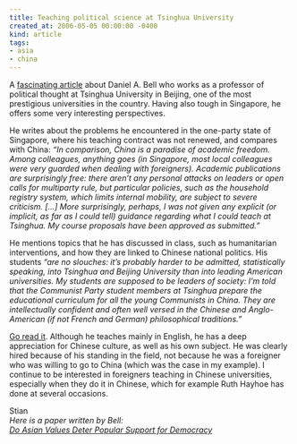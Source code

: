 ```yaml
---
title: Teaching political science at Tsinghua University
created_at: 2006-05-05 00:00:00 -0400
kind: article
tags:
- asia
- china
---
```


A [fascinating
article](http://www.dissentmagazine.org/article/?article=418) about
Daniel A. Bell who works as a professor of political thought at Tsinghua
University in Beijing, one of the most prestigious universities in the
country. Having also tough in Singapore, he offers some very interesting
perspectives.

He writes about the problems he encountered in the one-party state of
Singapore, where his teaching contract was not renewed, and compares
with China: *“In comparison, China is a paradise of academic freedom.
Among colleagues, anything goes (in Singapore, most local colleagues
were very guarded when dealing with foreigners). Academic publications
are surprisingly free: there aren’t any personal attacks on leaders or
open calls for multiparty rule, but particular policies, such as the
household registry system, which limits internal mobility, are subject
to severe criticism. [...] More surprisingly, perhaps, I was not given
any explicit (or implicit, as far as I could tell) guidance regarding
what I could teach at Tsinghua. My course proposals have been approved
as submitted.”*

He mentions topics that he has discussed in class, such as humanitarian
interventions, and how they are linked to Chinese national politics. His
students *“are no slouches: it’s probably harder to be admitted,
statistically speaking, into Tsinghua and Beijing University than into
leading American universities. My students are supposed to be leaders of
society: I’m told that the Communist Party student members at Tsinghua
prepare the educational curriculum for all the young Communists in
China. They are intellectually confident and often well versed in the
Chinese and Anglo-American (if not French and German) philosophical
traditions.”*

[Go read it](http://www.dissentmagazine.org/article/?article=418).
Although he teaches mainly in English, he has a deep appreciation for
Chinese culture, as well as his own subject. He was clearly hired
because of his standing in the field, not because he was a foreigner who
was willing to go to China (which was the case in my example). I
continue to be interested in foreigners teaching in Chinese
universities, especially when they do it in Chinese, which for example
Ruth Hayhoe has done at several occasions.

Stian\
 *Here is a paper written by Bell:\
 [Do Asian Values Deter Popular Support for
Democracy](http://www.asianbarometer.org/newenglish/publications/workingpapers/no.26.pdf)*
